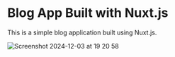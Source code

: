 # Blog App Built with Nuxt.js

This is a simple blog application built using Nuxt.js.

![Screenshot 2024-12-03 at 19 20 58](https://github.com/user-attachments/assets/32c6f57a-47ec-4519-8d2f-09b1a65209aa)

